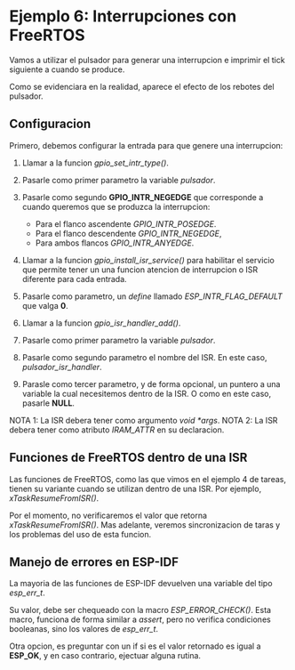 # Ejemplo 6: Interrupciones con FreeRTOS

Vamos a utilizar el pulsador para generar una interrupcion e imprimir el tick siguiente a cuando se produce.

Como se evidenciara en la realidad, aparece el efecto de los rebotes del pulsador.

## Configuracion

Primero, debemos configurar la entrada para que genere una interrupcion:

1. Llamar a la funcion _gpio_set_intr_type()_.
2. Pasarle como primer parametro la variable _pulsador_.
3. Pasarle como segundo **GPIO_INTR_NEGEDGE** que corresponde a cuando queremos que se produzca la interrupcion:

   - Para el flanco ascendente _GPIO_INTR_POSEDGE_.
   - Para el flanco descendente _GPIO_INTR_NEGEDGE_,
   - Para ambos flancos _GPIO_INTR_ANYEDGE_.

4. Llamar a la funcion _gpio_install_isr_service()_ para habilitar el servicio que permite tener un una funcion atencion de interrupcion o ISR diferente para cada entrada.
5. Pasarle como parametro, un _define_ llamado _ESP_INTR_FLAG_DEFAULT_ que valga **0**.
6. Llamar a la funcion _gpio_isr_handler_add()_.
7. Pasarle como primer parametro la variable _pulsador_.
8. Pasarle como segundo parametro el nombre del ISR. En este caso, _pulsador_isr_handler_.
9. Parasle como tercer parametro, y de forma opcional, un puntero a una variable la cual necesitemos dentro de la ISR. O como en este caso, pasarle **NULL**.

NOTA 1: La ISR debera tener como argumento _void \*args_.
NOTA 2: La ISR debera tener como atributo _IRAM_ATTR_ en su declaracion.

## Funciones de FreeRTOS dentro de una ISR

Las funciones de FreeRTOS, como las que vimos en el ejemplo 4 de tareas, tienen su variante cuando se utilizan dentro de una ISR. Por ejemplo, _xTaskResumeFromISR()_.

Por el momento, no verificaremos el valor que retorna _xTaskResumeFromISR()_. Mas adelante, veremos sincronizacion de taras y los problemas del uso de esta funcion.

## Manejo de errores en ESP-IDF

La mayoria de las funciones de ESP-IDF devuelven una variable del tipo _esp_err_t_.

Su valor, debe ser chequeado con la macro _ESP_ERROR_CHECK()_. Esta macro, funciona de forma similar a _assert_, pero no verifica condiciones booleanas, sino los valores de _esp_err_t_.

Otra opcion, es preguntar con un if si es el valor retornado es igual a **ESP_OK**, y en caso contrario, ejectuar alguna rutina.
